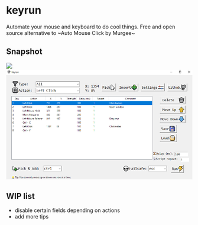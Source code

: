 # keyrun
Automate your mouse and keyboard to do cool things. Free and open source alternative to ~Auto Mouse Click by Murgee~

## Snapshot
<img src="https://raw.githubusercontent.com/Waterdragen/keyrun/main/icons/keyrun.ico">
<img src="https://raw.githubusercontent.com/Waterdragen/keyrun/main/snapshot.png">

## WIP list
- disable certain fields depending on actions
- add more tips
